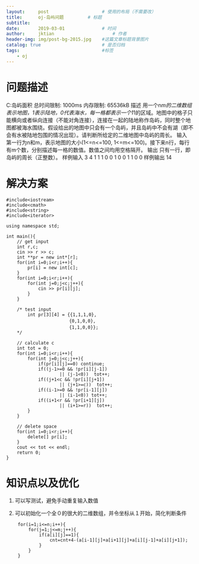 ```yaml
---
layout:     post   				    # 使用的布局（不需要改）
title:      oj-岛屿问题			# 标题 
subtitle:  	 
date:       2019-03-01				# 时间
author:     jktian 						# 作者
header-img: img/post-bg-2015.jpg 	#这篇文章标题背景图片
catalog: true 						# 是否归档
tags:								#标签
    - oj
---
```


# 问题描述
C:岛屿面积
总时间限制:  1000ms  内存限制:  65536kB
描述
用一个n*m的二维数组表示地图，1表示陆地，0代表海水，每一格都表示一个1*1的区域。地图中的格子只能横向或者纵向连接（不能对角连接），连接在一起的陆地称作岛屿，同时整个地图都被海水围绕。假设给出的地图中只会有一个岛屿，并且岛屿中不会有湖（即不会有水被陆地包围的情况出现）。请判断所给定的二维地图中岛屿的周长。
输入
第一行为n和m，表示地图的大小(1<=n<=100, 1<=m<=100)。接下来n行，每行有m个数，分别描述每一格的数值。数值之间均用空格隔开。
输出
只有一行，即岛屿的周长（正整数）。
样例输入
3 4
1 1 1 0
0 1 0 0
1 1 0 0
样例输出
14

# 解决方案
    #include<iostream>
    #include<cmath>
    #include<string>
    #include<iterator>
    
    using namespace std;
    
    int main(){
        // get input
        int r,c;
        cin >> r >> c;
        int **pr = new int*[r];
        for(int i=0;i<r;i++){
            pr[i] = new int[c];
        }
        for(int i=0;i<r;i++){
            for(int j=0;j<c;j++){
                cin >> pr[i][j];
            }
        }
    
        /* test input
            int pr[3][4] = {{1,1,1,0},
                          　{0,1,0,0},
                          　{1,1,0,0}};
        */
    
        // calculate c
        int tot = 0;
        for(int i=0;i<r;i++){
            for(int j=0;j<c;j++){
                if(pr[i][j]==0) continue;
                if((j-1>=0 && !pr[i][j-1])
                        || (j-1<0))  tot++;
                if((j+1<c && !pr[i][j+1])
                        || (j+1>=c))  tot++;
                if((i-1>=0 && !pr[i-1][j])
                        || (i-1<0)) tot++;
                if((i+1<r && !pr[i+1][j])
                        || (i+1>=r))  tot++;
            }
        }
    
        // delete space
        for(int i=0;i<r;i++){
            delete[] pr[i];
        }
        cout << tot << endl;
        return 0;
    }

# 知识点以及优化
1. 可以写测试，避免手动重复输入数值
2. 可以初始化一个全０的很大的二维数组，并令坐标从１开始，简化判断条件

        for(i=1;i<=n;i++){
            for(j=1;j<=m;j++){
                if(a[i][j]==1){
                    cnt=cnt+4-(a[i-1][j]+a[i+1][j]+a[i][j-1]+a[i][j+1]);
                }
            }
        }